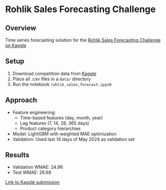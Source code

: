 # Rohlik Sales Forecasting Challenge

## Overview
Time series forecasting solution for the [Rohlik Sales Forecasting Challenge on Kaggle](https://www.kaggle.com/competitions/rohlik-sales-forecasting-challenge-v2)

## Setup
1. Download competition data from [Kaggle](https://www.kaggle.com/competitions/rohlik-sales-forecasting-challenge-v2/data)
2. Place all .csv files in a `data/` directory
3. Run the notebook `rohlik_sales_forecast.ipynb`

## Approach
- Feature engineering:
  - Time-based features (day, month, year)
  - Lag features (7, 14, 28, 365 days)
  - Product category hierarchies
- Model: LightGBM with weighted MAE optimization
- Validation: Used last 14 days of May 2024 as validation set

## Results
- Validation WMAE: 24.96
- Test WMAE: 26.68

[Link to Kaggle submission](https://www.kaggle.com/code/eriklundqvist1/rohlik-sales-lagged-features-lightgbm-26-68/notebook)
